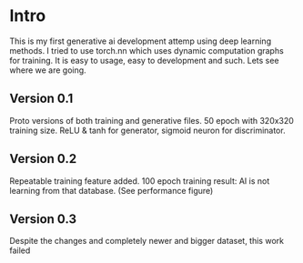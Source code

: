 # Intro
This is my first generative ai development attemp using deep learning methods. I tried to use torch.nn which uses dynamic computation graphs for training. It is easy to usage, easy to development and such. Lets see where we are going.

## Version 0.1
Proto versions of both training and generative files. 50 epoch with 320x320 training size. ReLU & tanh for generator, sigmoid neuron for discriminator.

## Version 0.2
Repeatable training feature added.
100 epoch training result: AI is not learning from that database. (See performance figure)

## Version 0.3
Despite the changes and completely newer and bigger dataset, this work failed